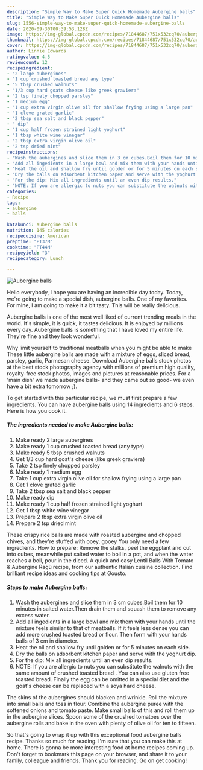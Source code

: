 ```yaml
---
description: "Simple Way to Make Super Quick Homemade Aubergine balls"
title: "Simple Way to Make Super Quick Homemade Aubergine balls"
slug: 1556-simple-way-to-make-super-quick-homemade-aubergine-balls
date: 2020-09-30T00:39:53.128Z
image: https://img-global.cpcdn.com/recipes/71844687/751x532cq70/aubergine-balls-recipe-main-photo.jpg
thumbnail: https://img-global.cpcdn.com/recipes/71844687/751x532cq70/aubergine-balls-recipe-main-photo.jpg
cover: https://img-global.cpcdn.com/recipes/71844687/751x532cq70/aubergine-balls-recipe-main-photo.jpg
author: Linnie Edwards
ratingvalue: 4.5
reviewcount: 12
recipeingredient:
- "2 large aubergines"
- "1 cup crushed toasted bread any type"
- "5 tbsp crushed walnuts"
- "1/3 cup hard goats cheese like greek graviera"
- "2 tsp finely chopped parsley"
- "1 medium egg"
- "1 cup extra virgin olive oil for shallow frying using a large pan"
- "1 clove grated garlic"
- "2 tbsp sea salt and black pepper"
- " dip"
- "1 cup half frozen strained light yoghurt"
- "1 tbsp white wine vinegar"
- "2 tbsp extra virgin olive oil"
- "2 tsp dried mint"
recipeinstructions:
- "Wash the aubergines and slice them in 3 cm cubes.Boil them for 10 minutes in salted water.Then drain them and squash them to remove any excess water."
- "Add all ingedients in a large bowl and mix them with your hands until the mixture feels similar to that of meatballs. If it feels less dense you can add more crushed toasted bread or flour. Then form with your hands balls of 3 cm in diameter."
- "Heat the oil and shallow fry until golden or for 5 minutes on each side."
- "Dry the balls on adsorbent kitchen paper and serve with the yoghurt dip."
- "For the dip: Mix all ingredients until an even dip results."
- "NOTE: If you are allergic to nuts you can substitute the walnuts with the same amount of crushed toasted bread . You can also use gluten free toasted bread. Finally the egg can be omitted in a special diet and the goat&#39;s cheese can be replaced with a soya hard cheese."
categories:
- Recipe
tags:
- aubergine
- balls

katakunci: aubergine balls 
nutrition: 145 calories
recipecuisine: American
preptime: "PT37M"
cooktime: "PT44M"
recipeyield: "3"
recipecategory: Lunch

---
```



![Aubergine balls](https://img-global.cpcdn.com/recipes/71844687/751x532cq70/aubergine-balls-recipe-main-photo.jpg)

Hello everybody, I hope you are having an incredible day today. Today, we're going to make a special dish, aubergine balls. One of my favorites. For mine, I am going to make it a bit tasty. This will be really delicious.

Aubergine balls is one of the most well liked of current trending meals in the world. It's simple, it is quick, it tastes delicious. It is enjoyed by millions every day. Aubergine balls is something that I have loved my entire life. They're fine and they look wonderful.

Why limit yourself to traditional meatballs when you might be able to make These little aubergine balls are made with a mixture of eggs, sliced bread, parsley, garlic, Parmesan cheese. Download Aubergine balls stock photos at the best stock photography agency with millions of premium high quality, royalty-free stock photos, images and pictures at reasonable prices. For a &#39;main dish&#39; we made aubergine balls- and they came out so good- we even have a bit extra tomorrow ;).


To get started with this particular recipe, we must first prepare a few ingredients. You can have aubergine balls using 14 ingredients and 6 steps. Here is how you cook it.

<!--inarticleads1-->

##### The ingredients needed to make Aubergine balls:

1. Make ready 2 large aubergines
1. Make ready 1 cup crushed toasted bread (any type)
1. Make ready 5 tbsp crushed walnuts
1. Get 1/3 cup hard goat&#39;s cheese (like greek graviera)
1. Take 2 tsp finely chopped parsley
1. Make ready 1 medium egg
1. Take 1 cup extra virgin olive oil for shallow frying using a large pan
1. Get 1 clove grated garlic
1. Take 2 tbsp sea salt and black pepper
1. Make ready  dip
1. Make ready 1 cup half frozen strained light yoghurt
1. Get 1 tbsp white wine vinegar
1. Prepare 2 tbsp extra virgin olive oil
1. Prepare 2 tsp dried mint


These crispy rice balls are made with roasted aubergine and chopped chives, and they&#39;re stuffed with ooey, gooey You only need a few ingredients. How to prepare: Remove the stalks, peel the eggplant and cut into cubes, meanwhile put salted water to boil in a pot, and when the water reaches a boil, pour in the diced. A quick and easy Lentil Balls With Tomato &amp; Aubergine Ragù recipe, from our authentic Italian cuisine collection. Find brilliant recipe ideas and cooking tips at Gousto. 

<!--inarticleads2-->

##### Steps to make Aubergine balls:

1. Wash the aubergines and slice them in 3 cm cubes.Boil them for 10 minutes in salted water.Then drain them and squash them to remove any excess water.
1. Add all ingedients in a large bowl and mix them with your hands until the mixture feels similar to that of meatballs. If it feels less dense you can add more crushed toasted bread or flour. Then form with your hands balls of 3 cm in diameter.
1. Heat the oil and shallow fry until golden or for 5 minutes on each side.
1. Dry the balls on adsorbent kitchen paper and serve with the yoghurt dip.
1. For the dip: Mix all ingredients until an even dip results.
1. NOTE: If you are allergic to nuts you can substitute the walnuts with the same amount of crushed toasted bread . You can also use gluten free toasted bread. Finally the egg can be omitted in a special diet and the goat&#39;s cheese can be replaced with a soya hard cheese.


The skins of the aubergines should blacken and wrinkle. Roll the mixture into small balls and toss in flour. Combine the aubergine puree with the softened onions and tomato paste. Make small balls of this and roll them up in the aubergine slices. Spoon some of the crushed tomatoes over the aubergine rolls and bake in the oven with plenty of olive oil for ten to fifteen. 

So that's going to wrap it up with this exceptional food aubergine balls recipe. Thanks so much for reading. I'm sure that you can make this at home. There is gonna be more interesting food at home recipes coming up. Don't forget to bookmark this page on your browser, and share it to your family, colleague and friends. Thank you for reading. Go on get cooking!
